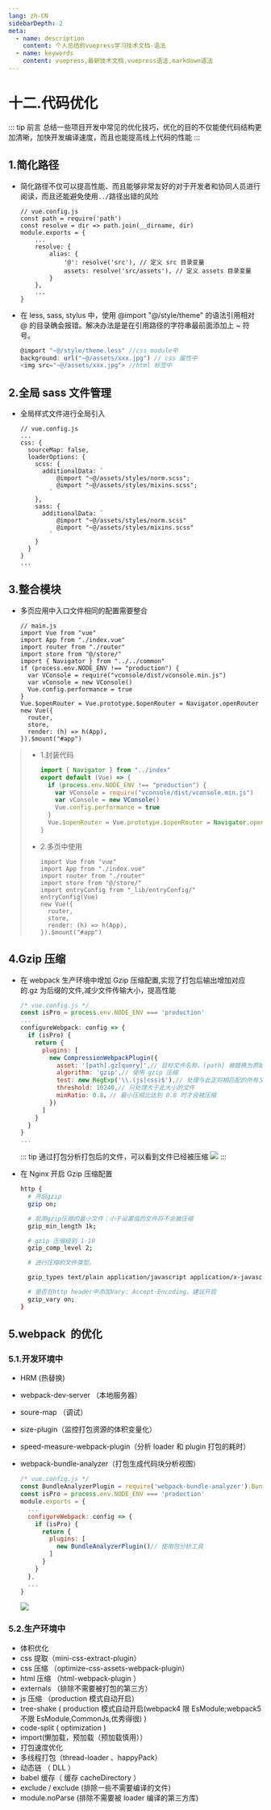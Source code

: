 ```yaml
---
lang: zh-CN
sidebarDepth: 2
meta:
  - name: description
    content: 个人总结的vuepress学习技术文档-语法
  - name: keywords
    content: vuepress,最新技术文档,vuepress语法,markdown语法
---
```


# 十二.代码优化

::: tip 前言
总结一些项目开发中常见的优化技巧，优化的目的不仅能使代码结构更加清晰，加快开发编译速度，而且也能提高线上代码的性能
:::

## 1.简化路径

- 简化路径不仅可以提高性能、而且能够非常友好的对于开发者和协同人员进行阅读，而且还能避免使用`../`路径出错的风险
  ```js{7-10}
  // vue.config.js
  const path = require('path')
  const resolve = dir => path.join(__dirname, dir)
  module.exports = {
      ...
      resolve: {
          alias: {
              '@': resolve('src'), // 定义 src 目录变量
              assets: resolve('src/assets'), // 定义 assets 目录变量
          }
      },
      ...
  }
  ```
- 在 less, sass, stylus 中，使用 @import "@/style/theme" 的语法引用相对 @ 的目录确会报错。解决办法是是在引用路径的字符串最前面添加上 ~ 符号。

  ```js
  @import "~@/style/theme.less" //css module中
  background: url("~@/assets/xxx.jpg") // css 属性中
  <img src="~@/assets/xxx.jpg"> //html 标签中
  ```

## 2.全局 sass 文件管理

- 全局样式文件进行全局引入
  ```js{6-17}
  // vue.config.js
  ...
  css: {
    sourceMap: false,
    loaderOptions: {
      scss: {
        additionalData: `
            @import "~@/assets/styles/norm.scss";
            @import "~@/assets/styles/mixins.scss";
          `
      },
      sass: {
        additionalData: `
            @import "~@/assets/styles/norm.scss"
            @import "~@/assets/styles/mixins.scss"
          `
      }
    }
  }
  ...
  ```

## 3.整合模块

- 多页应用中入口文件相同的配置需要整合

  ```js{7-12}
  // main.js
  import Vue from "vue"
  import App from "./index.vue"
  import router from "./router"
  import store from "@/store/"
  import { Navigator } from "../../common"
  if (process.env.NODE_ENV !== "production") {
    var VConsole = require("vconsole/dist/vconsole.min.js")
    var vConsole = new VConsole()
    Vue.config.performance = true
  }
  Vue.$openRouter = Vue.prototype.$openRouter = Navigator.openRouter
  new Vue({
    router,
    store,
    render: (h) => h(App),
  }).$mount("#app")
  ```

> - 1.封装代码
>
>   ```js
>   import { Navigator } from "../index"
>   export default (Vue) => {
>     if (process.env.NODE_ENV !== "production") {
>       var VConsole = require("vconsole/dist/vconsole.min.js")
>       var vConsole = new VConsole()
>       Vue.config.performance = true
>     }
>     Vue.$openRouter = Vue.prototype.$openRouter = Navigator.openRouter
>   }
>   ```
>
> - 2.多页中使用
>
>   ```js{6}
>   import Vue from "vue"
>   import App from "./index.vue"
>   import router from "./router"
>   import store from "@/store/"
>   import entryConfig from "_lib/entryConfig/"
>   entryConfig(Vue)
>   new Vue({
>     router,
>     store,
>     render: (h) => h(App),
>   }).$mount("#app")
>   ```

## 4.Gzip 压缩

- 在 webpack 生产环境中增加 Gzip 压缩配置,实现了打包后输出增加对应的.gz 为后缀的文件,减少文件传输大小，提高性能

  ```js
  /* vue.config.js */
  const isPro = process.env.NODE_ENV === 'production'
  ...
  configureWebpack: config => {
    if (isPro) {
      return {
        plugins: [
          new CompressionWebpackPlugin({
            asset: '[path].gz[query]',// 目标文件名称。[path] 被替换为原始文件的路径和 [query] 查询
            algorithm: 'gzip',// 使用 gzip 压缩
            test: new RegExp('\\.(js|css)$'),// 处理与此正则相匹配的所有文件
            threshold: 10240,// 只处理大于此大小的文件
            minRatio: 0.8，// 最小压缩比达到 0.8 时才会被压缩
          })
        ]
      }
    }
  }
  ...
  ```

  ::: tip 通过打包分析打包后的文件，可以看到文件已经被压缩
  ![](./12.optimization1.png)
  :::

- 在 Nginx 开启 Gzip 压缩配置

  ```sh
  http {
    # 开启gzip
    gzip on;

    # 启用gzip压缩的最小文件；小于设置值的文件将不会被压缩
    gzip_min_length 1k;

    # gzip 压缩级别 1-10
    gzip_comp_level 2;

    # 进行压缩的文件类型。

    gzip_types text/plain application/javascript application/x-javascript text/css application/xml text/javascript application/x-httpd-php image/jpeg image/gif image/png;

    # 是否在http header中添加Vary: Accept-Encoding，建议开启
    gzip_vary on;
  }
  ```

## 5.webpack  的优化

### 5.1.开发环境中

- HRM (热替换)
- webpack-dev-server （本地服务器）
- soure-map （调试）
- size-plugin（监控打包资源的体积变量化）
- speed-measure-webpack-plugin（分析 loader 和 plugin 打包的耗时）
- webpack-bundle-analyzer（打包生成代码块分析视图）

  ```js
  /* vue.config.js */
  const BundleAnalyzerPlugin = require('webpack-bundle-analyzer').BundleAnalyzerPlugin
  const isPro = process.env.NODE_ENV === 'production'
  module.exports = {
    ...
    configureWebpack: config => {
      if (isPro) {
        return {
          plugins: [
            new BundleAnalyzerPlugin()// 使用包分析工具
          ]
        }
      }
    },
    ...
  }
  ```

  ![](./12.optimization.png)

### 5.2.生产环境中

- 体积优化
- css 提取（mini-css-extract-plugin）
- css 压缩 （optimize-css-assets-webpack-plugin）
- html 压缩 （html-webpack-plugin ）
- externals （排除不需要被打包的第三方）
- js 压缩 （production 模式自动开启）
- tree-shake ( production 模式自动开启(webpack4 限 EsModule;webpack5 不限 EsModule,CommonJs,优秀得很) )
- code-split ( optimization )
- import(懒加载，预加载（预加载慎用））
- 打包速度优化
- 多线程打包（thread-loader 、happyPack）
- 动态链 （ DLL ）
- babel 缓存（ 缓存 cacheDirectory ）
- exclude / exclude (排除一些不需要编译的文件)
- module.noParse (排除不需要被 loader 编译的第三方库)
